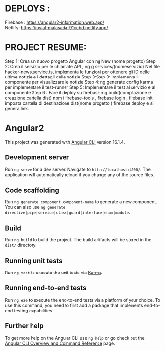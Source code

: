 # DEPLOYS :
Firebase : https://angular2-information.web.app/ <br>
Netlify: https://jovial-malasada-91ccbd.netlify.app/

# PROJECT RESUME: 
Step 1: Crea un nuovo progetto Angular con ng New (nome progetto)
Step 2: Crea il servizio per le chiamate API , ng g services/(nomeservizio)
Nel file hacker-news.service.ts, implementa le funzioni per ottenere gli ID delle ultime notizie e i dettagli delle notizie
Step 3:Step 3: Implementa il componente per visualizzare le notizie
Step 4: ng generate config karma per implementare il test-runner
Step 5: Implementare il test al servizio e al componente
Step 6 : Fare il deploy su firebase :ng build(compilazione e creazione cartella dist) npm i firebase-tools , firebase login , firebase init imposta cartella di destinazione dist(nome progetto ) firebase deploy e si genera link.












# Angular2

This project was generated with [Angular CLI](https://github.com/angular/angular-cli) version 16.1.4.

## Development server

Run `ng serve` for a dev server. Navigate to `http://localhost:4200/`. The application will automatically reload if you change any of the source files.

## Code scaffolding

Run `ng generate component component-name` to generate a new component. You can also use `ng generate directive|pipe|service|class|guard|interface|enum|module`.

## Build

Run `ng build` to build the project. The build artifacts will be stored in the `dist/` directory.

## Running unit tests

Run `ng test` to execute the unit tests via [Karma](https://karma-runner.github.io).

## Running end-to-end tests

Run `ng e2e` to execute the end-to-end tests via a platform of your choice. To use this command, you need to first add a package that implements end-to-end testing capabilities.

## Further help

To get more help on the Angular CLI use `ng help` or go check out the [Angular CLI Overview and Command Reference](https://angular.io/cli) page.
